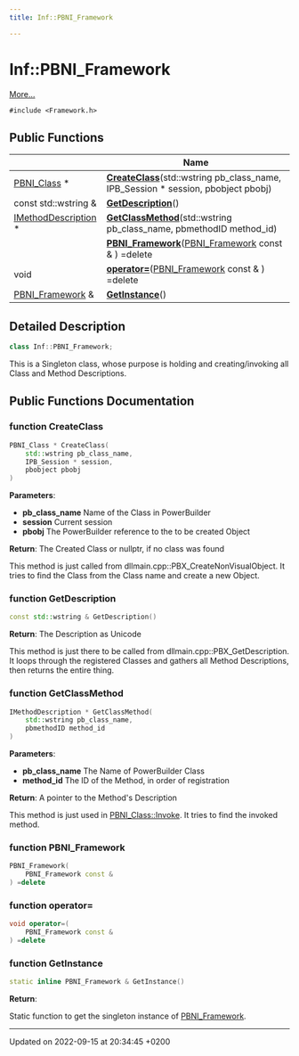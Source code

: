 ```yaml
---
title: Inf::PBNI_Framework

---
```


# Inf::PBNI_Framework



 [More...](#detailed-description)


`#include <Framework.h>`

## Public Functions

|                | Name           |
| -------------- | -------------- |
| [PBNI_Class](/docs/doxygen/Classes/classInf_1_1PBNI__Class.md) * | **[CreateClass](/docs/doxygen/Classes/classInf_1_1PBNI__Framework.md#function-createclass)**(std::wstring pb_class_name, IPB_Session * session, pbobject pbobj) |
| const std::wstring & | **[GetDescription](/docs/doxygen/Classes/classInf_1_1PBNI__Framework.md#function-getdescription)**() |
| [IMethodDescription](/docs/doxygen/Classes/classInf_1_1IMethodDescription.md) * | **[GetClassMethod](/docs/doxygen/Classes/classInf_1_1PBNI__Framework.md#function-getclassmethod)**(std::wstring pb_class_name, pbmethodID method_id) |
| | **[PBNI_Framework](/docs/doxygen/Classes/classInf_1_1PBNI__Framework.md#function-pbni-framework)**([PBNI_Framework](/docs/doxygen/Classes/classInf_1_1PBNI__Framework.md) const & ) =delete |
| void | **[operator=](/docs/doxygen/Classes/classInf_1_1PBNI__Framework.md#function-operator=)**([PBNI_Framework](/docs/doxygen/Classes/classInf_1_1PBNI__Framework.md) const & ) =delete |
| [PBNI_Framework](/docs/doxygen/Classes/classInf_1_1PBNI__Framework.md) & | **[GetInstance](/docs/doxygen/Classes/classInf_1_1PBNI__Framework.md#function-getinstance)**() |

## Detailed Description

```cpp
class Inf::PBNI_Framework;
```


This is a Singleton class, whose purpose is holding and creating/invoking all Class and Method Descriptions. 

## Public Functions Documentation

### function CreateClass

```cpp
PBNI_Class * CreateClass(
    std::wstring pb_class_name,
    IPB_Session * session,
    pbobject pbobj
)
```


**Parameters**: 

  * **pb_class_name** Name of the Class in PowerBuilder 
  * **session** Current session 
  * **pbobj** The PowerBuilder reference to the to be created Object 


**Return**: The Created Class or nullptr, if no class was found 

This method is just called from dllmain.cpp::PBX_CreateNonVisualObject. It tries to find the Class from the Class name and create a new Object.


### function GetDescription

```cpp
const std::wstring & GetDescription()
```


**Return**: The Description as Unicode 

This method is just there to be called from dllmain.cpp::PBX_GetDescription. It loops through the registered Classes and gathers all Method Descriptions, then returns the entire thing.


### function GetClassMethod

```cpp
IMethodDescription * GetClassMethod(
    std::wstring pb_class_name,
    pbmethodID method_id
)
```


**Parameters**: 

  * **pb_class_name** The Name of PowerBuilder Class 
  * **method_id** The ID of the Method, in order of registration 


**Return**: A pointer to the Method's Description 

This method is just used in [PBNI_Class::Invoke](/docs/doxygen/Classes/classInf_1_1PBNI__Class.md#function-invoke). It tries to find the invoked method.


### function PBNI_Framework

```cpp
PBNI_Framework(
    PBNI_Framework const & 
) =delete
```


### function operator=

```cpp
void operator=(
    PBNI_Framework const & 
) =delete
```


### function GetInstance

```cpp
static inline PBNI_Framework & GetInstance()
```


**Return**: 

Static function to get the singleton instance of [PBNI_Framework](/docs/doxygen/Classes/classInf_1_1PBNI__Framework.md).


-------------------------------

Updated on 2022-09-15 at 20:34:45 +0200
